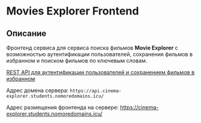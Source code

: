 # Movies Explorer Frontend

## Описание

Фронтенд сервиса для сервиса поиска фильмов **Movie Explorer** с возможностью аутентификации пользователей, сохранения фильмов в избранном и поиском фильмов по ключевым словам.

[REST API для аутентификации пользователей и сохранением фильмов в избранном](https://github.com/MelnikovAleksei/movies-explorer-api/tree/level-1)

Адрес домена сервера: `https://api.cinema-explorer.students.nomoredomains.icu/`

Адрес размещения фронтенда на сервере: https://cinema-explorer.students.nomoredomains.icu/
